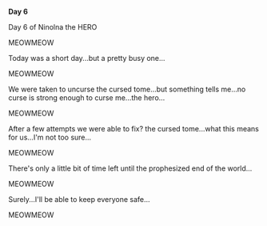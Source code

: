 <!-- title: Ina's Journal Entry: Day 6 -->

**Day 6**

Day 6 of Ninolna the HERO

MEOWMEOW

Today was a short day...but a pretty busy one...

MEOWMEOW

We were taken to uncurse the cursed tome...but something tells me...no curse is strong enough to curse me...the hero...

MEOWMEOW

After a few attempts we were able to fix? the cursed tome...what this means for us...I'm not too sure...

MEOWMEOW

There's only a little bit of time left until the prophesized end of the world...

MEOWMEOW

Surely...I'll be able to keep everyone safe...

MEOWMEOW
